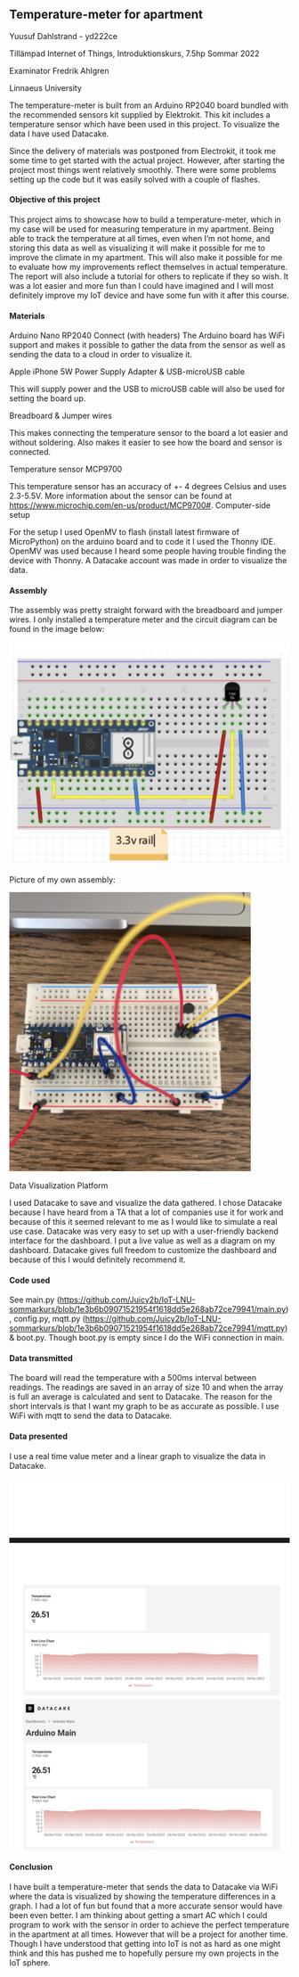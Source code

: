 ## Temperature-meter for apartment

Yuusuf Dahlstrand - yd222ce

Tillämpad Internet of Things, Introduktionskurs, 7.5hp Sommar 2022

Examinator Fredrik Ahlgren

Linnaeus University



The temperature-meter is built from an Arduino RP2040 board bundled with the recommended sensors kit supplied by Elektrokit. This kit includes a temperature sensor which have been used in this project. To visualize the data I have used Datacake.

Since the delivery of materials was postponed from Electrokit, it took me some time to get started with the actual project. However, after starting the project most things went relatively smoothly. There were some problems setting up the code but it was easily solved with a couple of flashes.

#### Objective of this project

This project aims to showcase how to build a temperature-meter, which in my case will be used for measuring temperature in my apartment. Being able to track the temperature at all times, even when I’m not home, and storing this data as well as visualizing it will make it possible for me to improve the climate in my apartment. This will also make it possible for me to evaluate how my improvements reflect themselves in actual temperature. The report will also include a tutorial for others to replicate if they so wish. It was a lot easier and more fun than I could have imagined and I will most definitely improve my IoT device and have some fun with it after this course.

#### Materials

Arduino Nano RP2040 Connect (with headers)
The Arduino board has WiFi support and makes it possible to gather the data from the sensor as well as sending the data to a cloud in order to visualize it.

Apple iPhone 5W Power Supply Adapter & USB-microUSB cable 

This will supply power and the USB to microUSB cable will also be used for setting the board up.

Breadboard & Jumper wires

This makes connecting the temperature sensor to the board a lot easier and without soldering. Also makes it easier to see how the board and sensor is connected.

Temperature sensor MCP9700

This temperature sensor has an accuracy of +- 4 degrees Celsius and uses 2.3-5.5V.
More information about the sensor can be found at https://www.microchip.com/en-us/product/MCP9700#.
Computer-side setup

For the setup I used OpenMV to flash (install latest firmware of MicroPython) on the arduino board and to code it I used the Thonny IDE. OpenMV was used because I heard some people having trouble finding the device with Thonny. A Datacake account was made in order to visualize the data.

#### Assembly

The assembly was pretty straight forward with the breadboard and jumper wires. I only installed a temperature meter and the circuit diagram can be found in the image below:

![Assembly](AD07BA63-A2A5-48FC-B48A-01A0EF932D5E.jpeg)

Picture of my own assembly:

![My Setup](2422DD5F-AAEE-4BEE-A9C5-DD5712B41639.jpeg)

Data Visualization Platform

I used Datacake to save and visualize the data gathered. I chose Datacake because I have heard from a TA that a lot of companies use it for work and because of this it seemed relevant to me as I would like to simulate a real use case. Datacake was very easy to set up with a user-friendly backend interface for the dashboard. I put a live value as well as a diagram on my dashboard. Datacake gives full freedom to customize the dashboard and because of this I would definitely recommend it.

#### Code used

See main.py (https://github.com/Juicy2b/IoT-LNU-sommarkurs/blob/1e3b6b09071521954f1618dd5e268ab72ce79941/main.py), config.py, mqtt.py (https://github.com/Juicy2b/IoT-LNU-sommarkurs/blob/1e3b6b09071521954f1618dd5e268ab72ce79941/mqtt.py) & boot.py. Though boot.py is empty since I do the WiFi connection in main.

#### Data transmitted

The board will read the temperature with a 500ms interval between readings. The readings are saved in an array of size 10 and when the array is full an average is calculated and sent to Datacake. The reason for the short intervals is that I want my graph to be as accurate as possible. I use WiFi with mqtt to send the data to Datacake.

#### Data presented

I use a real time value meter and a linear graph to visualize the data in Datacake.

![Datacake](40CB9DBE-61C8-44BD-B36D-8917BEB0A98C.jpeg)


#### Conclusion

I have built a temperature-meter that sends the data to Datacake via WiFi where the data is visualized by showing the temperature differences in a graph. I had a lot of fun but found that a more accurate sensor would have been even better. I am thinking about getting a smart AC which I could program to work with the sensor in order to achieve the perfect temperature in the apartment at all times. However that will be a project for another time. Though I have understood that getting into IoT is not as hard as one might think and this has pushed me to hopefully persure my own projects in the IoT sphere.


